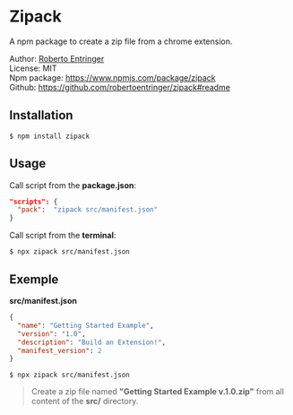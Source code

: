 # Zipack

A npm package to create a zip file from a chrome extension.

Author: [Roberto Entringer](https://robertoentringer.com)  
License: MIT  
Npm package: https://www.npmjs.com/package/zipack  
Github: https://github.com/robertoentringer/zipack#readme

## Installation

```shell
$ npm install zipack
```

## Usage

Call script from the **package.json**:

```json
"scripts": {
  "pack":  "zipack src/manifest.json"
}
```

Call script from the **terminal**:

```shell
$ npx zipack src/manifest.json
```

## Exemple

**src/manifest.json**

```json
{
  "name": "Getting Started Example",
  "version": "1.0",
  "description": "Build an Extension!",
  "manifest_version": 2
}
```

```shell
$ npx zipack src/manifest.json
```

> Create a zip file named **"Getting Started Example v.1.0.zip"** from all content of the **src/** directory.
